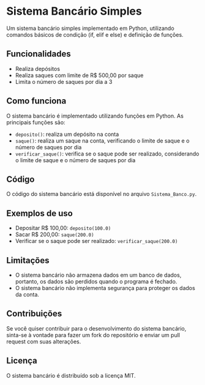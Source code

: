 # Sistema Bancário Simples
Um sistema bancário simples implementado em Python, utilizando comandos básicos de condição (if, elif e else) e definição de funções.

## Funcionalidades
* Realiza depósitos
* Realiza saques com limite de R$ 500,00 por saque
* Limita o número de saques por dia a 3

## Como funciona
O sistema bancário é implementado utilizando funções em Python. As principais funções são:
* `deposito()`: realiza um depósito na conta
* `saque()`: realiza um saque na conta, verificando o limite de saque e o número de saques por dia
* `verificar_saque()`: verifica se o saque pode ser realizado, considerando o limite de saque e o número de saques por dia

## Código
O código do sistema bancário está disponível no arquivo `Sistema_Banco.py`.

## Exemplos de uso
* Depositar R$ 100,00: `deposito(100.0)`
* Sacar R$ 200,00: `saque(200.0)`
* Verificar se o saque pode ser realizado: `verificar_saque(200.0)`

## Limitações
* O sistema bancário não armazena dados em um banco de dados, portanto, os dados são perdidos quando o programa é fechado.
* O sistema bancário não implementa segurança para proteger os dados da conta.

## Contribuições
Se você quiser contribuir para o desenvolvimento do sistema bancário, sinta-se à vontade para fazer um fork do repositório e enviar um pull request com suas alterações.

## Licença
O sistema bancário é distribuído sob a licença MIT.
